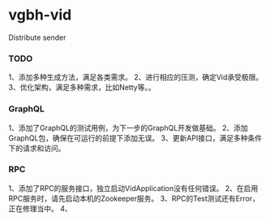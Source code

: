 # vgbh-vid
Distribute sender


### TODO 
1、添加多种生成方法，满足各类需求。
2、进行相应的压测，确定Vid承受极限。
3、优化架构，满足多种需求，比如Netty等。。

### GraphQL
1、添加了GraphQL的测试用例，为下一步的GraphQL开发做基础。
2、添加GraphQL包，确保在可运行的前提下添加无误。
3、更新API接口，满足多种条件下的请求和访问。

### RPC
1、添加了RPC的服务接口，独立启动VidApplication没有任何错误。
2、在启用RPC服务时，请先启动本机的Zookeeper服务。
3、RPC的Test测试还有Error，正在修理当中。
4、